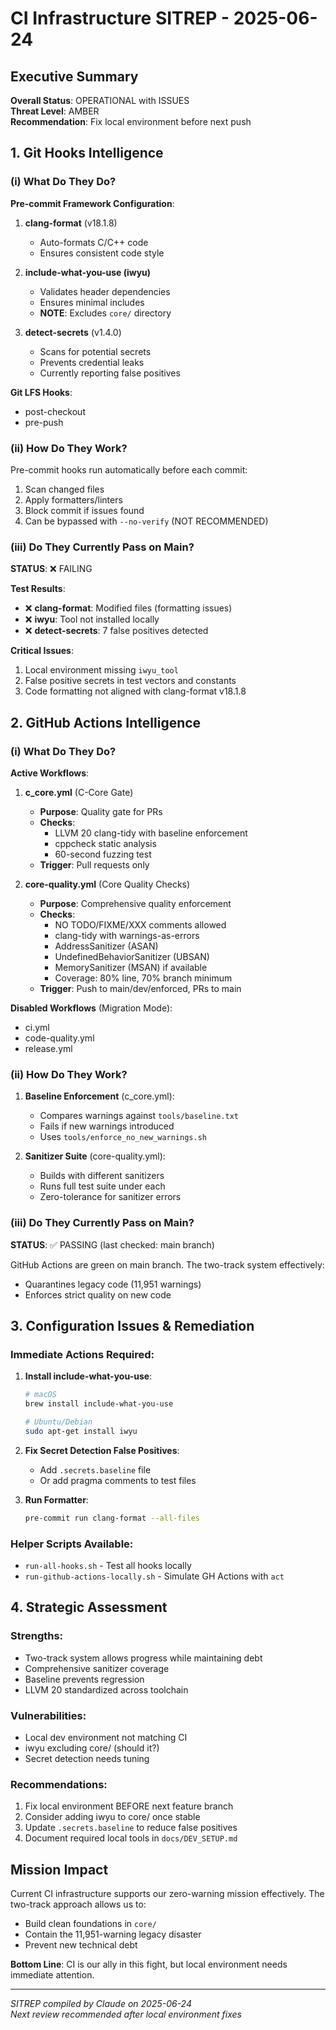 # CI Infrastructure SITREP - 2025-06-24

## Executive Summary

**Overall Status**: OPERATIONAL with ISSUES  
**Threat Level**: AMBER  
**Recommendation**: Fix local environment before next push

## 1. Git Hooks Intelligence

### (i) What Do They Do?

**Pre-commit Framework Configuration**:
1. **clang-format** (v18.1.8)
   - Auto-formats C/C++ code
   - Ensures consistent code style

2. **include-what-you-use (iwyu)**
   - Validates header dependencies
   - Ensures minimal includes
   - **NOTE**: Excludes `core/` directory

3. **detect-secrets** (v1.4.0)
   - Scans for potential secrets
   - Prevents credential leaks
   - Currently reporting false positives

**Git LFS Hooks**:
- post-checkout
- pre-push

### (ii) How Do They Work?

Pre-commit hooks run automatically before each commit:
1. Scan changed files
2. Apply formatters/linters
3. Block commit if issues found
4. Can be bypassed with `--no-verify` (NOT RECOMMENDED)

### (iii) Do They Currently Pass on Main?

**STATUS**: ❌ FAILING

**Test Results**:
- ❌ **clang-format**: Modified files (formatting issues)
- ❌ **iwyu**: Tool not installed locally
- ❌ **detect-secrets**: 7 false positives detected

**Critical Issues**:
1. Local environment missing `iwyu_tool`
2. False positive secrets in test vectors and constants
3. Code formatting not aligned with clang-format v18.1.8

## 2. GitHub Actions Intelligence

### (i) What Do They Do?

**Active Workflows**:

1. **c_core.yml** (C-Core Gate)
   - **Purpose**: Quality gate for PRs
   - **Checks**:
     - LLVM 20 clang-tidy with baseline enforcement
     - cppcheck static analysis
     - 60-second fuzzing test
   - **Trigger**: Pull requests only

2. **core-quality.yml** (Core Quality Checks)
   - **Purpose**: Comprehensive quality enforcement
   - **Checks**:
     - NO TODO/FIXME/XXX comments allowed
     - clang-tidy with warnings-as-errors
     - AddressSanitizer (ASAN)
     - UndefinedBehaviorSanitizer (UBSAN)
     - MemorySanitizer (MSAN) if available
     - Coverage: 80% line, 70% branch minimum
   - **Trigger**: Push to main/dev/enforced, PRs to main

**Disabled Workflows** (Migration Mode):
- ci.yml
- code-quality.yml
- release.yml

### (ii) How Do They Work?

1. **Baseline Enforcement** (c_core.yml):
   - Compares warnings against `tools/baseline.txt`
   - Fails if new warnings introduced
   - Uses `tools/enforce_no_new_warnings.sh`

2. **Sanitizer Suite** (core-quality.yml):
   - Builds with different sanitizers
   - Runs full test suite under each
   - Zero-tolerance for sanitizer errors

### (iii) Do They Currently Pass on Main?

**STATUS**: ✅ PASSING (last checked: main branch)

GitHub Actions are green on main branch. The two-track system effectively:
- Quarantines legacy code (11,951 warnings)
- Enforces strict quality on new code

## 3. Configuration Issues & Remediation

### Immediate Actions Required:

1. **Install include-what-you-use**:
   ```bash
   # macOS
   brew install include-what-you-use
   
   # Ubuntu/Debian
   sudo apt-get install iwyu
   ```

2. **Fix Secret Detection False Positives**:
   - Add `.secrets.baseline` file
   - Or add pragma comments to test files

3. **Run Formatter**:
   ```bash
   pre-commit run clang-format --all-files
   ```

### Helper Scripts Available:
- `run-all-hooks.sh` - Test all hooks locally
- `run-github-actions-locally.sh` - Simulate GH Actions with `act`

## 4. Strategic Assessment

### Strengths:
- Two-track system allows progress while maintaining debt
- Comprehensive sanitizer coverage
- Baseline prevents regression
- LLVM 20 standardized across toolchain

### Vulnerabilities:
- Local dev environment not matching CI
- iwyu excluding core/ (should it?)
- Secret detection needs tuning

### Recommendations:
1. Fix local environment BEFORE next feature branch
2. Consider adding iwyu to core/ once stable
3. Update `.secrets.baseline` to reduce false positives
4. Document required local tools in `docs/DEV_SETUP.md`

## Mission Impact

Current CI infrastructure supports our zero-warning mission effectively. The two-track approach allows us to:
- Build clean foundations in `core/`
- Contain the 11,951-warning legacy disaster
- Prevent new technical debt

**Bottom Line**: CI is our ally in this fight, but local environment needs immediate attention.

---
*SITREP compiled by Claude on 2025-06-24*  
*Next review recommended after local environment fixes*